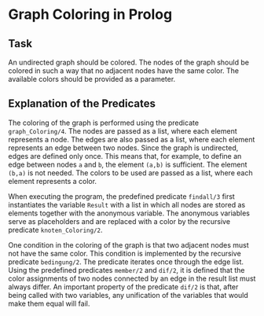 # Graph Coloring in Prolog

## Task
An undirected graph should be colored. The nodes of the graph should be colored in such a way that no adjacent nodes have the same color. The available colors should be provided as a parameter.

## Explanation of the Predicates
The coloring of the graph is performed using the predicate `graph_Coloring/4`. The nodes are passed as a list, where each element represents a node. The edges are also passed as a list, where each element represents an edge between two nodes. Since the graph is undirected, edges are defined only once. This means that, for example, to define an edge between nodes `a` and `b`, the element `(a,b)` is sufficient. The element `(b,a)` is not needed. The colors to be used are passed as a list, where each element represents a color.

When executing the program, the predefined predicate `findall/3` first instantiates the variable `Result` with a list in which all nodes are stored as elements together with the anonymous variable. The anonymous variables serve as placeholders and are replaced with a color by the recursive predicate `knoten_Coloring/2`.

One condition in the coloring of the graph is that two adjacent nodes must not have the same color. This condition is implemented by the recursive predicate `bedingung/2`. The predicate iterates once through the edge list. Using the predefined predicates `member/2` and `dif/2`, it is defined that the color assignments of two nodes connected by an edge in the result list must always differ. An important property of the predicate `dif/2` is that, after being called with two variables, any unification of the variables that would make them equal will fail.
